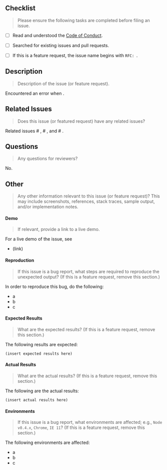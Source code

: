 
## Checklist

> Please ensure the following tasks are completed before filing an issue.

* [ ] Read and understood the [Code of Conduct][code-of-conduct].
* [ ] Searched for existing issues and pull requests.
* [ ] If this is a feature request, the issue name begins with `RFC: `.


## Description

> Description of the issue (or feature request).

Encountered an error when .


## Related Issues

> Does this issue (or featured request) have any related issues?

Related issues # , # , and # .


## Questions

> Any questions for reviewers?

No.


## Other

> Any other information relevant to this issue (or feature request)? This may include screenshots, references, stack traces, sample output, and/or implementation notes.


#### Demo

> If relevant, provide a link to a live demo.

For a live demo of the issue, see

* (link)


#### Reproduction

> If this issue is a bug report, what steps are required to reproduce the unexpected output? (If this is a feature request, remove this section.)

In order to reproduce this bug, do the following:

* a
* b
* c


#### Expected Results

> What are the expected results?  (If this is a feature request, remove this section.)

The following results are expected:

``` text
(insert expected results here)
```


#### Actual Results

> What are the actual results? (If this is a feature request, remove this section.)

The following are the actual results:

``` text
(insert actual results here)
```


#### Environments

> If this issue is a bug report, what environments are affected; e.g., `Node v0.4.x`, `Chrome`, `IE 11`? (If this is a feature request, remove this section.)

The following environments are affected:

* a
* b
* c


[code-of-conduct]: https://github.com/stdlib-js/stdlib/blob/master/.github/CODE_OF_CONDUCT.md
